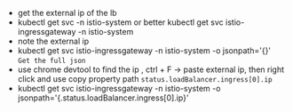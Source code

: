 - get the external ip of the lb 
- kubectl get svc -n istio-system or better kubectl get svc istio-ingressgateway  -n istio-system
- note the external ip
- kubectl get svc istio-ingressgateway  -n istio-system -o jsonpath='{}'   `Get the full json`
- use chrome devtool to find the ip , ctrl + F -> paste external ip, then right click and use copy property path `status.loadBalancer.ingress[0].ip`
- kubectl get svc istio-ingressgateway  -n istio-system -o jsonpath='{.status.loadBalancer.ingress[0].ip}' 

